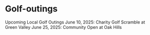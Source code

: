 # Golf-outings
Upcoming Local Golf Outings
		June 10, 2025: Charity Golf Scramble at Green Valley
		June 25, 2025: Community Open at Oak Hills
